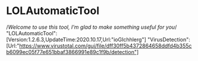 # LOLAutomaticTool
/*Welcome to use this tool, I'm glad to make something useful for you*/
"LOLAutomaticTool":[Version:1.2.6.3,UpdateTime:2020.10.17,Url:"ioGIchhlerg"]
"VirusDetection":[Url:"https://www.virustotal.com/gui/file/dff30ff5b4372864658ddfd4b355cb6099ec05f77e651bbaf3866991e89c1f9b/detection"]
